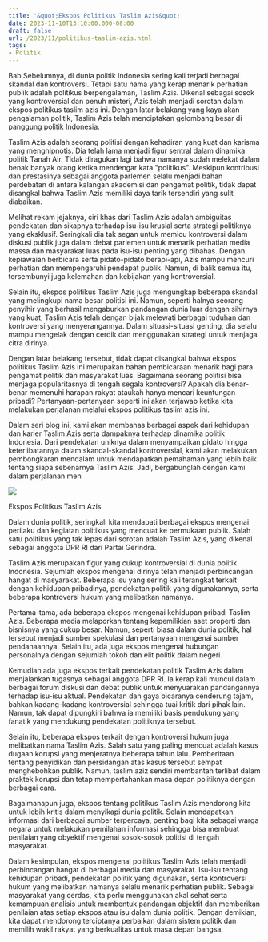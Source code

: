 ```yaml
---
title: '&quot;Ekspos Politikus Taslim Azis&quot;'
date: 2023-11-10T13:10:00.000-08:00
draft: false
url: /2023/11/politikus-taslim-azis.html
tags: 
- Politik
---
```


  

Bab Sebelumnya, di dunia politik Indonesia sering kali terjadi berbagai skandal dan kontroversi. Tetapi satu nama yang kerap menarik perhatian publik adalah politikus berpengalaman, Taslim Azis. Dikenal sebagai sosok yang kontroversial dan penuh misteri, Azis telah menjadi sorotan dalam ekspos politikus taslim azis ini. Dengan latar belakang yang kaya akan pengalaman politik, Taslim Azis telah menciptakan gelombang besar di panggung politik Indonesia.

  

Taslim Azis adalah seorang politisi dengan kehadiran yang kuat dan karisma yang menghipnotis. Dia telah lama menjadi figur sentral dalam dinamika politik Tanah Air. Tidak diragukan lagi bahwa namanya sudah melekat dalam benak banyak orang ketika mendengar kata "politikus". Meskipun kontribusi dan prestasinya sebagai anggota parlemen selalu menjadi bahan perdebatan di antara kalangan akademisi dan pengamat politik, tidak dapat disangkal bahwa Taslim Azis memiliki daya tarik tersendiri yang sulit diabaikan.

  

Melihat rekam jejaknya, ciri khas dari Taslim Azis adalah ambiguitas pendekatan dan sikapnya terhadap isu-isu krusial serta strategi politiknya yang eksklusif. Seringkali dia tak segan untuk memicu kontroversi dalam diskusi publik juga dalam debat parlemen untuk menarik perhatian media massa dan masyarakat luas pada isu-isu penting yang dibahas. Dengan kepiawaian berbicara serta pidato-pidato berapi-api, Azis mampu mencuri perhatian dan mempengaruhi pendapat publik. Namun, di balik semua itu, tersembunyi juga kelemahan dan kebijakan yang kontroversial.

  

Selain itu, ekspos politikus Taslim Azis juga mengungkap beberapa skandal yang melingkupi nama besar politisi ini. Namun, seperti halnya seorang penyihir yang berhasil mengaburkan pandangan dunia luar dengan sihirnya yang kuat, Taslim Azis telah dengan bijak melewati berbagai tuduhan dan kontroversi yang menyerangannya. Dalam situasi-situasi genting, dia selalu mampu mengelak dengan cerdik dan menggunakan strategi untuk menjaga citra dirinya.

  

Dengan latar belakang tersebut, tidak dapat disangkal bahwa ekspos politikus Taslim Azis ini merupakan bahan pembicaraan menarik bagi para pengamat politik dan masyarakat luas. Bagaimana seorang politisi bisa menjaga popularitasnya di tengah segala kontroversi? Apakah dia benar-benar memenuhi harapan rakyat ataukah hanya mencari keuntungan pribadi? Pertanyaan-pertanyaan seperti ini akan terjawab ketika kita melakukan perjalanan melalui ekspos politikus taslim azis ini.

  

Dalam seri blog ini, kami akan membahas berbagai aspek dari kehidupan dan karier Taslim Azis serta dampaknya terhadap dinamika politik Indonesia. Dari pendekatan uniknya dalam menyampaikan pidato hingga keterlibatannya dalam skandal-skandal kontroversial, kami akan melakukan pembongkaran mendalam untuk mendapatkan pemahaman yang lebih baik tentang siapa sebenarnya Taslim Azis. Jadi, bergabunglah dengan kami dalam perjalanan men

  

![](https://i1.wp.com/ambonmanise.com/wp-content/uploads/2019/01/IMG-20190118-WA0002.jpg?resize=750%2C430&ssl=1)

  

Ekspos Politikus Taslim Azis

  

Dalam dunia politik, seringkali kita mendapati berbagai ekspos mengenai perilaku dan kegiatan politikus yang mencuat ke permukaan publik. Salah satu politikus yang tak lepas dari sorotan adalah Taslim Azis, yang dikenal sebagai anggota DPR RI dari Partai Gerindra.

  

Taslim Azis merupakan figur yang cukup kontroversial di dunia politik Indonesia. Sejumlah ekspos mengenai dirinya telah menjadi perbincangan hangat di masyarakat. Beberapa isu yang sering kali terangkat terkait dengan kehidupan pribadinya, pendekatan politik yang digunakannya, serta beberapa kontroversi hukum yang melibatkan namanya.

  

Pertama-tama, ada beberapa ekspos mengenai kehidupan pribadi Taslim Azis. Beberapa media melaporkan tentang kepemilikian aset properti dan bisnisnya yang cukup besar. Namun, seperti biasa dalam dunia politik, hal tersebut menjadi sumber spekulasi dan pertanyaan mengenai sumber pendanaannya. Selain itu, ada juga ekspos mengenai hubungan personalnya dengan sejumlah tokoh dan elit politik dalam negeri.

  

Kemudian ada juga ekspos terkait pendekatan politik Taslim Azis dalam menjalankan tugasnya sebagai anggota DPR RI. Ia kerap kali muncul dalam berbagai forum diskusi dan debat publik untuk menyuarakan pandangannya terhadap isu-isu aktual. Pendekatan dan gaya bicaranya cenderung tajam, bahkan kadang-kadang kontroversial sehingga tuai kritik dari pihak lain. Namun, tak dapat dipungkiri bahwa ia memiliki basis pendukung yang fanatik yang mendukung pendekatan politiknya tersebut.

  

Selain itu, beberapa ekspos terkait dengan kontroversi hukum juga melibatkan nama Taslim Azis. Salah satu yang paling mencuat adalah kasus dugaan korupsi yang menjeratnya beberapa tahun lalu. Pemberitaan tentang penyidikan dan persidangan atas kasus tersebut sempat menghebohkan publik. Namun, taslim aziz sendiri membantah terlibat dalam praktek korupsi dan tetap mempertahankan masa depan politiknya dengan berbagai cara.

  

Bagaimanapun juga, ekspos tentang politikus Taslim Azis mendorong kita untuk lebih kritis dalam menyikapi dunia politik. Selain mendapatkan informasi dari berbagai sumber terpercaya, penting bagi kita sebagai warga negara untuk melakukan pemilahan informasi sehingga bisa membuat penilaian yang obyektif mengenai sosok-sosok politisi di tengah masyarakat.

  

Dalam kesimpulan, ekspos mengenai politikus Taslim Azis telah menjadi perbincangan hangat di berbagai media dan masyarakat. Isu-isu tentang kehidupan pribadi, pendekatan politik yang digunakan, serta kontroversi hukum yang melibatkan namanya selalu menarik perhatian publik. Sebagai masyarakat yang cerdas, kita perlu menggunakan akal sehat serta kemampuan analisis untuk membentuk pandangan objektif dan memberikan penilaian atas setiap ekspos atau isu dalam dunia politik. Dengan demikian, kita dapat mendorong terciptanya perbaikan dalam sistem politik dan memilih wakil rakyat yang berkualitas untuk masa depan bangsa.